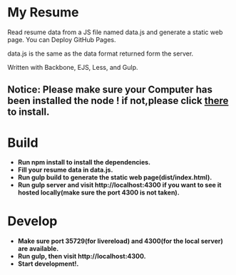 # My Resume

Read resume data from a JS file named data.js and generate a static web page. You can Deploy GitHub Pages.

data.js is the same as the data format returned form the server.

Written with Backbone, EJS, Less, and Gulp.

## **Notice: Please make sure your Computer has been installed the node ! if not,please click [there](https://nodejs.org/en/) to install.**

# Build

* **Run npm install to install the dependencies.**
* **Fill your resume data in data.js.**
* **Run gulp build to generate the static web page(dist/index.html).**
* **Run gulp server and visit http://localhost:4300 if you want to see it hosted locally(make sure the port 4300 is not taken).**

# Develop

* **Make sure port 35729(for livereload) and 4300(for the local server) are available.**
* **Run gulp, then visit http://localhost:4300.**
* **Start development!.**

